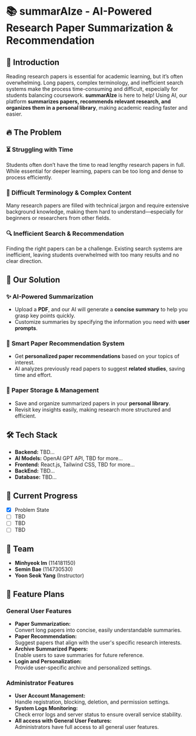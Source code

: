 # 📚 summarAIze - AI-Powered Research Paper Summarization & Recommendation  

## 🚀 Introduction  
Reading research papers is essential for academic learning, but it’s often overwhelming. Long papers, complex terminology, and inefficient search systems make the process time-consuming and difficult, especially for students balancing coursework. **summarAIze** is here to help! Using AI, our platform **summarizes papers, recommends relevant research, and organizes them in a personal library**, making academic reading faster and easier.  

## 🔥 The Problem  
### ⏳ Struggling with Time  
Students often don’t have the time to read lengthy research papers in full. While essential for deeper learning, papers can be too long and dense to process efficiently.  

### 🤯 Difficult Terminology & Complex Content  
Many research papers are filled with technical jargon and require extensive background knowledge, making them hard to understand—especially for beginners or researchers from other fields.  

### 🔍 Inefficient Search & Recommendation  
Finding the right papers can be a challenge. Existing search systems are inefficient, leaving students overwhelmed with too many results and no clear direction.  

## 🎯 Our Solution  
### ✨ **AI-Powered Summarization**  
- Upload a **PDF**, and our AI will generate a **concise summary** to help you grasp key points quickly.  
- Customize summaries by specifying the information you need with **user prompts**.  

### 🔎 **Smart Paper Recommendation System**  
- Get **personalized paper recommendations** based on your topics of interest.  
- AI analyzes previously read papers to suggest **related studies**, saving time and effort.  

### 📂 **Paper Storage & Management**  
- Save and organize summarized papers in your **personal library**.  
- Revisit key insights easily, making research more structured and efficient.  

## 🛠️ Tech Stack  
- **Backend:** TBD...
- **AI Models:** OpenAI GPT API, TBD for more...
- **Frontend:** React.js, Tailwind CSS, TBD for more...
- **BackEnd:** TBD...
- **Database:** TBD...

## 🚧 Current Progress  
- [X] Problem State  
- [ ] TBD
- [ ] TBD
- [ ] TBD

## 👥 Team  
- **Minhyeok Im** (114181150)  
- **Semin Bae** (114730530)  
- **Yoon Seok Yang** (Instructor)

## 📌 Feature Plans  
### General User Features
- **Paper Summarization:**  
  Convert long papers into concise, easily understandable summaries.
- **Paper Recommendation:**  
  Suggest papers that align with the user's specific research interests.
- **Archive Summarized Papers:**  
  Enable users to save summaries for future reference.
- **Login and Personalization:**  
  Provide user-specific archive and personalized settings.

### Administrator Features
- **User Account Management:**  
  Handle registration, blocking, deletion, and permission settings.
- **System Logs Monitoring:**  
  Check error logs and server status to ensure overall service stability.
- **All access with General User Features:**  
  Administrators have full access to all general user features.
